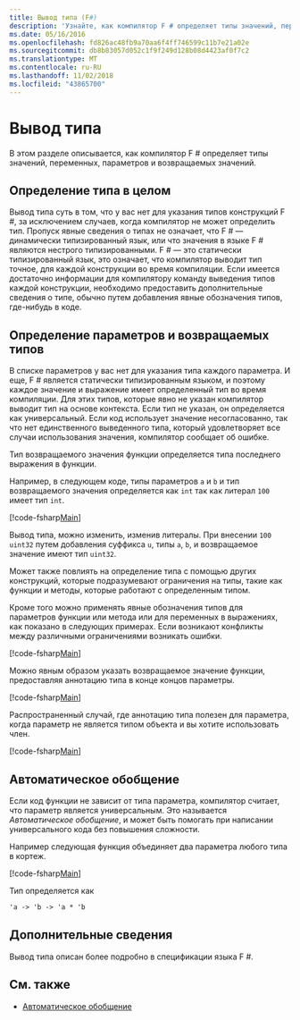 ```yaml
---
title: Вывод типа (F#)
description: 'Узнайте, как компилятор F # определяет типы значений, переменных, параметров и возвращаемых значений.'
ms.date: 05/16/2016
ms.openlocfilehash: fd826ac48fb9a70aa6f4ff746599c11b7e21a02e
ms.sourcegitcommit: db8b83057d052c1f9f249d128b08d4423af0f7c2
ms.translationtype: MT
ms.contentlocale: ru-RU
ms.lasthandoff: 11/02/2018
ms.locfileid: "43865700"
---
```

# <a name="type-inference"></a>Вывод типа

В этом разделе описывается, как компилятор F # определяет типы значений, переменных, параметров и возвращаемых значений.

## <a name="type-inference-in-general"></a>Определение типа в целом

Вывод типа суть в том, что у вас нет для указания типов конструкций F #, за исключением случаев, когда компилятор не может определить тип. Пропуск явные сведения о типах не означает, что F # — динамически типизированный язык, или что значения в языке F # являются нестрого типизированными. F # — это статически типизированный язык, это означает, что компилятор выводит тип точное, для каждой конструкции во время компиляции. Если имеется достаточно информации для компилятору команду выведения типов каждой конструкции, необходимо предоставить дополнительные сведения о типе, обычно путем добавления явные обозначения типов, где-нибудь в коде.

## <a name="inference-of-parameter-and-return-types"></a>Определение параметров и возвращаемых типов

В списке параметров у вас нет для указания типа каждого параметра. И еще, F # является статически типизированным языком, и поэтому каждое значение и выражение имеет определенный тип во время компиляции. Для этих типов, которые явно не указан компилятор выводит тип на основе контекста. Если тип не указан, он определяется как универсальный. Если код использует значение несогласованно, так что нет единственного выведенного типа, который удовлетворяет все случаи использования значения, компилятор сообщает об ошибке.

Тип возвращаемого значения функции определяется типа последнего выражения в функции.

Например, в следующем коде, типы параметров `a` и `b` и тип возвращаемого значения определяется как `int` так как литерал `100` имеет тип `int`.

[!code-fsharp[Main](../../../samples/snippets/fsharp/lang-ref-3/snippet301.fs)]

Вывод типа, можно изменить, изменив литералы. При внесении `100` `uint32` путем добавления суффикса `u`, типы `a`, `b`, и возвращаемое значение имеют тип `uint32`.

Может также повлиять на определение типа с помощью других конструкций, которые подразумевают ограничения на типы, такие как функции и методы, которые работают с определенным типом.

Кроме того можно применять явные обозначения типов для параметров функции или метода или для переменных в выражениях, как показано в следующих примерах. Если возникают конфликты между различными ограничениями возникать ошибки.

[!code-fsharp[Main](../../../samples/snippets/fsharp/lang-ref-3/snippet302.fs)]

Можно явным образом указать возвращаемое значение функции, предоставляя аннотацию типа в конце концов параметры.

[!code-fsharp[Main](../../../samples/snippets/fsharp/lang-ref-3/snippet303.fs)]

Распространенный случай, где аннотацию типа полезен для параметра, когда параметр не является типом объекта и вы хотите использовать член.

[!code-fsharp[Main](../../../samples/snippets/fsharp/lang-ref-3/snippet304.fs)]

## <a name="automatic-generalization"></a>Автоматическое обобщение

Если код функции не зависит от типа параметра, компилятор считает, что параметр является универсальным. Это называется *Автоматическое обобщение*, и может быть помогать при написании универсального кода без повышения сложности.

Например следующая функция объединяет два параметра любого типа в кортеж.

[!code-fsharp[Main](../../../samples/snippets/fsharp/lang-ref-3/snippet305.fs)]

Тип определяется как

```fsharp
'a -> 'b -> 'a * 'b
```

## <a name="additional-information"></a>Дополнительные сведения

Вывод типа описан более подробно в спецификации языка F #.

## <a name="see-also"></a>См. также

- [Автоматическое обобщение](generics/automatic-generalization.md)
